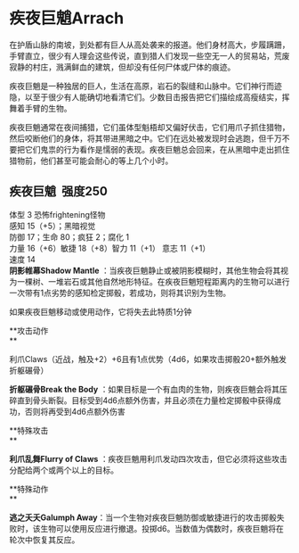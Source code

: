 # 疾夜巨魈Arrach 

在护盾山脉的南坡，到处都有巨人从高处袭来的报道。他们身材高大，步履蹒跚，手臂直立，很少有人理会这些传说，直到猎人们发现一些空无一人的贸易站，荒废寂静的村庄，溅满鲜血的建筑，但却没有任何尸体或尸体的痕迹。  

疾夜巨魈是一种独居的巨人，生活在高原，岩石的裂缝和山脉中。它们神行而迹隐，以至于很少有人能确切地看清它们。少数目击报告把它们描绘成高瘦结实，挥舞着手臂的生物。  

疾夜巨魈通常在夜间捕猎，它们虽体型魁梧却又偏好伏击，它们用爪子抓住猎物，然后咬断他们的身体，将其带进黑暗之中。它们在远处被发现时会逃跑，但千万不要把它们鬼祟的行为看作是懦弱的表现。疾夜巨魈总会回来，在从黑暗中走出抓住猎物前，他们甚至可能会耐心的等上几个小时。

## 疾夜巨魈  强度250 

体型 3 恐怖frightening怪物  
感知 15（+5）；黑暗视觉  
防御 17；生命 80；疯狂 2；腐化 1  
力量 16（+6）敏捷 18（+8）智力 11（+1） 意志 11（+1）  
速度 14  
**阴影帷幕Shadow Mantle**
：当疾夜巨魈静止或被阴影模糊时，其他生物会将其视为一棵树、一堆岩石或其他自然地形特征。在疾夜巨魈短程距离内的生物可以进行一次带有1点劣势的感知检定掷骰，若成功，则将其识别为生物。  

如果疾夜巨魈移动或使用动作，它将失去此特质1分钟  

**攻击动作  
**

利爪Claws（近战，触及+2）+6且有1点优势（4d6，如果攻击掷骰20+额外触发折躯碾骨）  

**折躯碾骨Break the Body**
：如果目标是一个有血肉的生物，则疾夜巨魈会将其压碎直到骨头断裂。目标受到4d6点额外伤害，并且必须在力量检定掷骰中获得成功，否则将再受到4d6点额外伤害  

**特殊攻击  
**

**利爪乱舞Flurry of Claws**
：疾夜巨魈用利爪发动四次攻击，但它必须将这些攻击分配给两个或两个以上的目标。  

**特殊动作  
**

**逃之夭夭Galumph
Away**：当一个生物对疾夜巨魈防御或敏捷进行的攻击掷骰失败时，该生物可以使用反应进行撤退。投掷d6。当数值为偶数时，疾夜巨魈将在轮次中恢复其反应。
